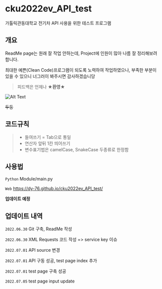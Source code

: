 # cku2022ev_API_test
가톨릭관동대학교 전기차 API 사용을 위한 테스트 프로그램

## 개요
ReadMe page는 원래 잘 작업 안하는데, Project에 인원이 많아 나름 잘 정리해보려 합니다.

최대한 예쁜(Clean Code)프로그램이 되도록 노력하여 작업하였으나, 부족한 부분이 있을 수 있으니 너그러이 봐주시면 감사하겠습니당

>피드백은 언제나 **★환영★**



![Alt Text](https://bunny.jjalbot.com/2018/12/rJZ__6Vfg4/20180331_5abf316d439bb.gif)

~~두둥~~


## 코드규칙

>- 들여쓰기 = Tab으로 통일
>- 연산자 앞뒤 1칸 띄어쓰기
>- 변수표기법은 camelCase, SnakeCase 두종류로 한정함


## 사용법

`Python` Module/main.py

`Web` https://dy-76.github.io/cku2022ev_API_test/

**업데이트 예정**


## 업데이트 내역

`2022.06.30` Git 구축, ReadMe 작성

`2022.06.30` XML Requests 코드 작성 => service key 이슈

`2022.07.01` API source 변경

`2022.07.01` API 구동 성공, test page index 추가

`2022.07.01` test page 구축 성공

`2022.07.05` test page input update